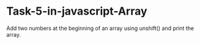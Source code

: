 # Task-5-in-javascript-Array
Add two numbers at the beginning of an array using unshift() and print the array.
